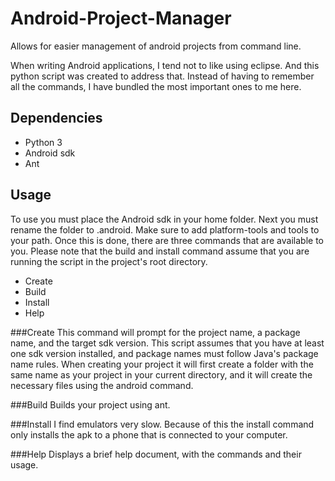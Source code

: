 Android-Project-Manager
=======================

Allows for easier management of android projects from command line.

When writing Android applications, I tend not to like using eclipse.  And this python script was
created to address that.  Instead of having to remember all the commands, I have bundled the most
important ones to me here.

Dependencies
------------
* Python 3
* Android sdk
* Ant

Usage
-----

To use you must place the Android sdk in your home folder.  Next you must rename the folder to .android.  Make sure to add
platform-tools and tools to your path.  Once this is done, there are three commands that are available to you.  Please
note that the build and install command assume that you are running the script in the project's root directory.

* Create
* Build
* Install
* Help

###Create
This command will prompt for the project name, a package name, and the target sdk version.  This script assumes
that you have at least one sdk version installed, and package names must follow Java's package name rules.
When creating your project it will first create a folder with the same name as your project in your current directory,
and it will create the necessary files using the android command.

###Build
Builds your project using ant.

###Install
I find emulators very slow.  Because of this the install command only installs the apk to a phone that is connected
to your computer.

###Help
Displays a brief help document, with the commands and their usage.
